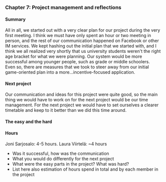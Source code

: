 ### Chapter 7: Project management and reflections

#### Summary

All in all, we started out with a very clear plan for our project during the very first meeting. I think we must have only spent an hour or two meeting in person, and the rest of our communication happened on Facebook or other IM services. We kept hashing out the initial plan that we started with, and I think we all realized very shortly that us university students weren't the right age bracket for what we were planning. Our system would be more successful among younger people, such as grade or middle schoolers. Even so, there are measures that we took to steer away from our initial game-oriented plan into a more...incentive-focused application.

#### Next project

Our communication and ideas for this project were quite good, so the main thing we would have to work on for the next project would be our time management. For the next project we would have to set ourselves a clearer timetable and keep to it better than we did this time around.

#### The easy and the hard



#### Hours

Joni Sarjosalo: 4-5 hours.
Laura Viirtelä: ~4 hours


* Was it successful, how was the communication
* What you would do differently for the next project
* What were the easy parts in the project? What was hard?
* List here also estimation of hours spend in total and by each member in the project

